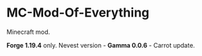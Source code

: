 # MC-Mod-Of-Everything
Minecraft mod.

**Forge 1.19.4** only. Nevest version - **Gamma 0.0.6** - Carrot update.
